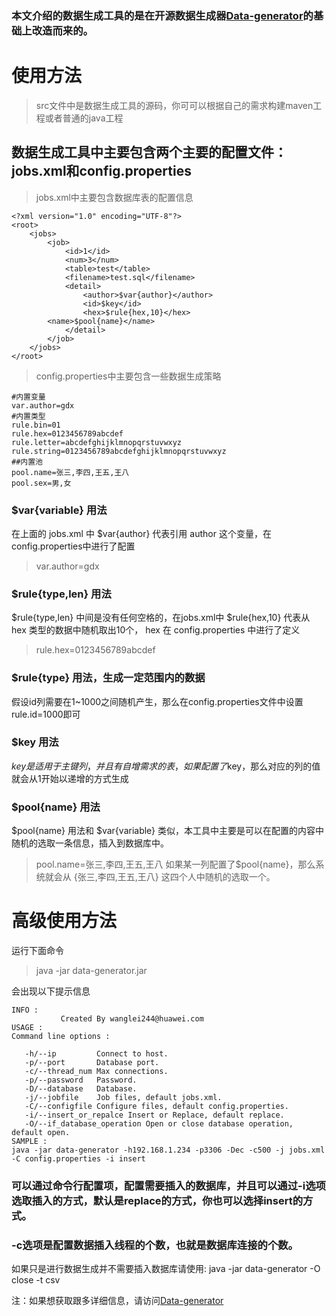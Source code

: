 ### 本文介绍的数据生成工具的是在开源数据生成器[Data-generator](https://github.com/GongDexing/data-generator)的基础上改造而来的。

# 使用方法
> src文件中是数据生成工具的源码，你可可以根据自己的需求构建maven工程或者普通的java工程
## 数据生成工具中主要包含两个主要的配置文件：jobs.xml和config.properties
> jobs.xml中主要包含数据库表的配置信息

```
<?xml version="1.0" encoding="UTF-8"?>
<root>
    <jobs>
        <job>
            <id>1</id>
            <num>3</num>
            <table>test</table>
            <filename>test.sql</filename>
            <detail>
                <author>$var{author}</author>
                <id>$key</id>
                <hex>$rule{hex,10}</hex>
		<name>$pool{name}</name>
            </detail>
        </job>
    </jobs>
</root>
```
> config.properties中主要包含一些数据生成策略

```
#内置变量
var.author=gdx
#内置类型
rule.bin=01
rule.hex=0123456789abcdef
rule.letter=abcdefghijklmnopqrstuvwxyz
rule.string=0123456789abcdefghijklmnopqrstuvwxyz
##内置池
pool.name=张三,李四,王五,王八
pool.sex=男,女
```
### $var{variable} 用法
在上面的 jobs.xml 中 $var{author} 代表引用 author 这个变量，在config.properties中进行了配置
> var.author=gdx
### $rule{type,len} 用法
$rule{type,len} 中间是没有任何空格的，在jobs.xml中 $rule{hex,10} 代表从 hex 类型的数据中随机取出10个， hex 在 config.properties 中进行了定义
> rule.hex=0123456789abcdef
### $rule{type} 用法，生成一定范围内的数据
假设id列需要在1~1000之间随机产生，那么在config.properties文件中设置rule.id=1000即可
### $key 用法
$key 是适用于主键列，并且有自增需求的表，如果配置了$key，那么对应的列的值就会从1开始以递增的方式生成
### $pool{name} 用法
$pool{name} 用法和 $var{variable} 类似，本工具中主要是可以在配置的内容中随机的选取一条信息，插入到数据库中。
> pool.name=张三,李四,王五,王八
如果某一列配置了$pool{name}，那么系统就会从 {张三,李四,王五,王八} 这四个人中随机的选取一个。

# 高级使用方法
运行下面命令
> java -jar data-generator.jar

会出现以下提示信息
```
INFO :
           Created By wanglei244@huawei.com
USAGE :
Command line options :

   -h/--ip         Connect to host.                                       
   -p/--port       Database port.                                         
   -c/--thread_num Max connections.                                       
   -p/--password   Password.                                              
   -D/--database   Database.                                              
   -j/--jobfile    Job files, default jobs.xml.                           
   -C/--configfile Configure files, default config.properties.            
   -i/--insert_or_repalce Insert or Replace, default replace.                    
   -O/--if_database_operation Open or close database operation, default open.        
SAMPLE :
java -jar data-generator -h192.168.1.234 -p3306 -Dec -c500 -j jobs.xml -C config.properties -i insert
```
### 可以通过命令行配置项，配置需要插入的数据库，并且可以通过-i选项选取插入的方式，默认是replace的方式，你也可以选择insert的方式。
### -c选项是配置数据插入线程的个数，也就是数据库连接的个数。
如果只是进行数据生成并不需要插入数据库请使用:
java -jar data-generator -O close -t csv

注：如果想获取跟多详细信息，请访问[Data-generator](https://github.com/GongDexing/data-generator)

